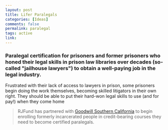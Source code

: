 ```yaml
---
layout: post
title: Lifer Paralegals
categories: [Ideas]
comments: false
permalink: paralegal
tags: active
link: 
---
```


### Paralegal certification for prisoners and former prisoners who honed their legal skills in prison law libraries over decades (so-called "jailhouse lawyers") to obtain a well-paying job in the legal industry.

Frustrated with their lack of access to lawyers in prison, some prisoners begin doing the work themselves, becoming skilled litigators in their own right. They should be able to put their hard-won legal skills to use (and for pay!) when they come home  

> RJFund has partnered with [Goodwill Southern California](https://www.goodwillsocal.org/) to begin enrolling formerly incarcerated people in credit-bearing courses they need to become certified paralegals.
